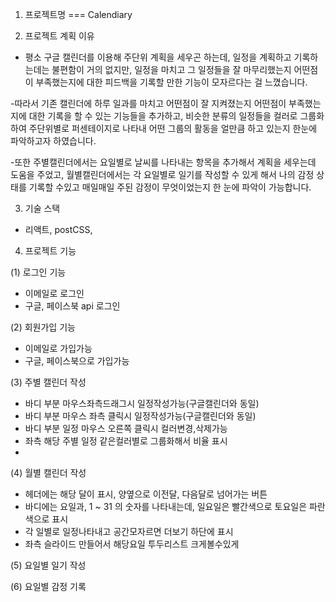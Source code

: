 1. 프로젝트명 === Calendiary

2. 프로젝트 계획 이유

- 평소 구글 캘린더를 이용해 주단위 계획을 세우곤 하는데,
  일정을 계획하고 기록하는데는 불편함이 거의 없지만, 일정을 마치고 그 일정들을 잘 마무리했는지 어떤점이 부족했는지에 대한
  피드백을 기록할 만한 기능이 모자르다는 걸 느꼈습니다.

-따라서 기존 캘린더에 하루 일과를 마치고 어떤점이 잘 지켜졌는지 어떤점이 부족했는지에 대한 기록을 할 수 있는 기능들을 추가하고, 비슷한 분류의 일정들을 컬러로 그룹화하여 주단위별로 퍼센테이지로 나타내 어떤 그룹의 활동을 얼만큼 하고 있는지 한눈에 파악하고자 하였습니다.

-또한 주별캘린더에서는 요일별로 날씨를 나타내는 항목을 추가해서 계획을 세우는데 도움을 주었고, 월별캘린더에서는 각 요일별로 일기를 작성할 수 있게 해서 나의 감정 상태를 기록할 수있고 매일매일 주된 감정이 무엇이었는지 한 눈에 파악이 가능합니다.

3. 기술 스택

- 리액트, postCSS,

4. 프로젝트 기능

(1) 로그인 기능

- 이메일로 로그인
- 구글, 페이스북 api 로그인

(2) 회원가입 기능

- 이메일로 가입가능
- 구글, 페이스북으로 가입가능

(3) 주별 캘린더 작성

- 바디 부분 마우스좌측드래그시 일정작성가능(구글캘린더와 동일)
- 바디 부분 마우스 좌측 클릭시 일정작성가능(구글캘린더와 동일)
- 바디 부분 일정 마우스 오른쪽 클릭시 컬러변경,삭제가능
- 좌측 해당 주별 일정 같은컬러별로 그룹화해서 비율 표시
-

(4) 월별 캘린더 작성

- 헤더에는 해당 달이 표시, 양옆으로 이전달, 다음달로 넘어가는 버튼
- 바디에는 요일과, 1 ~ 31 의 숫자를 나타내는데, 일요일은 빨간색으로
  토요일은 파란색으로 표시
- 각 일별로 일정나타내고 공간모자르면 더보기 하단에 표시
- 좌측 슬라이드 만들어서 해당요일 투두리스트 크게볼수있게

(5) 요일별 일기 작성

(6) 요일별 감정 기록
